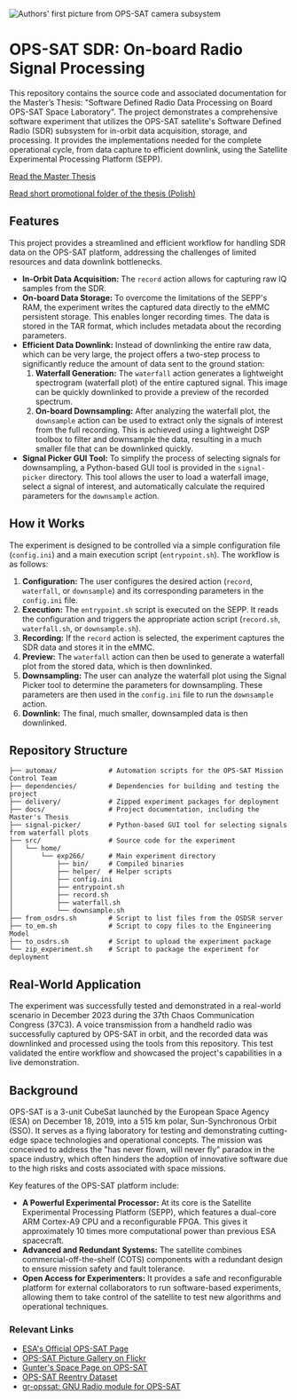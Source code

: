 ![Authors' first picture from OPS-SAT camera subsystem](docs/img_msec_1693941828514_2_cs.png)

# OPS-SAT SDR: On-board Radio Signal Processing

This repository contains the source code and associated documentation for the Master’s Thesis: "Software Defined Radio Data Processing on Board OPS-SAT Space Laboratory". The project demonstrates a comprehensive software experiment that utilizes the OPS-SAT satellite's Software Defined Radio (SDR) subsystem for in-orbit data acquisition, storage, and processing. It provides the implementations needed for the complete operational cycle, from data capture to efficient downlink, using the Satellite Experimental Processing Platform (SEPP).

[Read the Master Thesis](docs/Software%2520Defined%2520Radio%2520data%2520processing%2520on%2520board%2520OPS-SAT%2520Space%2520Laboratory%2520-%2520Master%2520Thesis,%2520Marcin%2520Jasiukowicz,%2520s176214.pdf)

[Read short promotional folder of the thesis (Polish)](docs/Jasiukowicz_master-thesis_promo-folder.pdf)

## Features

This project provides a streamlined and efficient workflow for handling SDR data on the OPS-SAT platform, addressing the challenges of limited resources and data downlink bottlenecks.

  * **In-Orbit Data Acquisition:** The `record` action allows for capturing raw IQ samples from the SDR.
  * **On-board Data Storage:** To overcome the limitations of the SEPP's RAM, the experiment writes the captured data directly to the eMMC persistent storage. This enables longer recording times. The data is stored in the TAR format, which includes metadata about the recording parameters.
  * **Efficient Data Downlink:** Instead of downlinking the entire raw data, which can be very large, the project offers a two-step process to significantly reduce the amount of data sent to the ground station:
    1.  **Waterfall Generation:** The `waterfall` action generates a lightweight spectrogram (waterfall plot) of the entire captured signal. This image can be quickly downlinked to provide a preview of the recorded spectrum.
    2.  **On-board Downsampling:** After analyzing the waterfall plot, the `downsample` action can be used to extract only the signals of interest from the full recording. This is achieved using a lightweight DSP toolbox to filter and downsample the data, resulting in a much smaller file that can be downlinked quickly.
  * **Signal Picker GUI Tool:** To simplify the process of selecting signals for downsampling, a Python-based GUI tool is provided in the `signal-picker` directory. This tool allows the user to load a waterfall image, select a signal of interest, and automatically calculate the required parameters for the `downsample` action.

## How it Works

The experiment is designed to be controlled via a simple configuration file (`config.ini`) and a main execution script (`entrypoint.sh`). The workflow is as follows:

1.  **Configuration:** The user configures the desired action (`record`, `waterfall`, or `downsample`) and its corresponding parameters in the `config.ini` file.
2.  **Execution:** The `entrypoint.sh` script is executed on the SEPP. It reads the configuration and triggers the appropriate action script (`record.sh`, `waterfall.sh`, or `downsample.sh`).
3.  **Recording:** If the `record` action is selected, the experiment captures the SDR data and stores it in the eMMC.
4.  **Preview:** The `waterfall` action can then be used to generate a waterfall plot from the stored data, which is then downlinked.
5.  **Downsampling:** The user can analyze the waterfall plot using the Signal Picker tool to determine the parameters for downsampling. These parameters are then used in the `config.ini` file to run the `downsample` action.
6.  **Downlink:** The final, much smaller, downsampled data is then downlinked.

## Repository Structure

```
├── automax/             # Automation scripts for the OPS-SAT Mission Control Team
├── dependencies/        # Dependencies for building and testing the project
├── delivery/            # Zipped experiment packages for deployment
├── docs/                # Project documentation, including the Master's Thesis
├── signal-picker/       # Python-based GUI tool for selecting signals from waterfall plots
├── src/                 # Source code for the experiment
│   └── home/
│       └── exp266/      # Main experiment directory
│           ├── bin/     # Compiled binaries
│           ├── helper/  # Helper scripts
│           ├── config.ini
│           ├── entrypoint.sh
│           ├── record.sh
│           ├── waterfall.sh
│           └── downsample.sh
├── from_osdrs.sh        # Script to list files from the OSDSR server
├── to_em.sh             # Script to copy files to the Engineering Model
├── to_osdrs.sh          # Script to upload the experiment package
└── zip_experiment.sh    # Script to package the experiment for deployment
```

## Real-World Application

The experiment was successfully tested and demonstrated in a real-world scenario in December 2023 during the 37th Chaos Communication Congress (37C3). A voice transmission from a handheld radio was successfully captured by OPS-SAT in orbit, and the recorded data was downlinked and processed using the tools from this repository. This test validated the entire workflow and showcased the project's capabilities in a live demonstration.


## Background

OPS-SAT is a 3-unit CubeSat launched by the European Space Agency (ESA) on December 18, 2019, into a 515 km polar, Sun-Synchronous Orbit (SSO). It serves as a flying laboratory for testing and demonstrating cutting-edge space technologies and operational concepts. The mission was conceived to address the "has never flown, will never fly" paradox in the space industry, which often hinders the adoption of innovative software due to the high risks and costs associated with space missions.

Key features of the OPS-SAT platform include:

  * **A Powerful Experimental Processor:** At its core is the Satellite Experimental Processing Platform (SEPP), which features a dual-core ARM Cortex-A9 CPU and a reconfigurable FPGA. This gives it approximately 10 times more computational power than previous ESA spacecraft.
  * **Advanced and Redundant Systems:** The satellite combines commercial-off-the-shelf (COTS) components with a redundant design to ensure mission safety and fault tolerance.
  * **Open Access for Experimenters:** It provides a safe and reconfigurable platform for external collaborators to run software-based experiments, allowing them to take control of the satellite to test new algorithms and operational techniques.

### Relevant Links

  * [ESA's Official OPS-SAT Page](https://www.esa.int/Enabling_Support/Operations/OPS-SAT)
  * [OPS-SAT Picture Gallery on Flickr](https://www.flickr.com/photos/esa_events/albums/72157716491073681/)
  * [Gunter's Space Page on OPS-SAT](https://space.skyrocket.de/doc_sdat/ops-sat.htm)
  * [OPS-SAT Reentry Dataset](https://opssat.esa.int/ops-sat-1/reentry_dataset/)
  * [gr-opssat: GNU Radio module for OPS-SAT](https://github.com/esa/gr-opssat)
